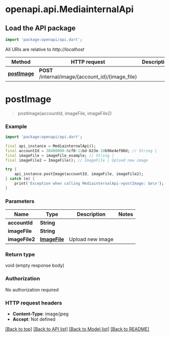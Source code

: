 # openapi.api.MediainternalApi

## Load the API package
```dart
import 'package:openapi/api.dart';
```

All URIs are relative to *http://localhost*

Method | HTTP request | Description
------------- | ------------- | -------------
[**postImage**](MediainternalApi.md#postimage) | **POST** /internal/image/{account_id}/{image_file} | 


# **postImage**
> postImage(accountId, imageFile, imageFile2)



### Example
```dart
import 'package:openapi/api.dart';

final api_instance = MediainternalApi();
final accountId = 38400000-8cf0-11bd-b23e-10b96e4ef00d; // String | 
final imageFile = imageFile_example; // String | 
final imageFile2 = ImageFile(); // ImageFile | Upload new image

try {
    api_instance.postImage(accountId, imageFile, imageFile2);
} catch (e) {
    print('Exception when calling MediainternalApi->postImage: $e\n');
}
```

### Parameters

Name | Type | Description  | Notes
------------- | ------------- | ------------- | -------------
 **accountId** | **String**|  | 
 **imageFile** | **String**|  | 
 **imageFile2** | [**ImageFile**](ImageFile.md)| Upload new image | 

### Return type

void (empty response body)

### Authorization

No authorization required

### HTTP request headers

 - **Content-Type**: image/jpeg
 - **Accept**: Not defined

[[Back to top]](#) [[Back to API list]](../README.md#documentation-for-api-endpoints) [[Back to Model list]](../README.md#documentation-for-models) [[Back to README]](../README.md)

